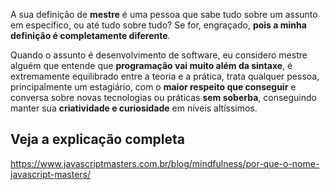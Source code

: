 A sua definição de **mestre** é uma pessoa que sabe tudo sobre um assunto em específico, ou até tudo sobre tudo? Se for, engraçado, **pois a minha definição é completamente diferente**.

Quando o assunto é desenvolvimento de software, eu considero mestre alguém que entende que **programação vai muito além da sintaxe**, é extremamente equilibrado entre a teoria e a prática, trata qualquer pessoa, principalmente um estagiário, com o **maior respeito que conseguir** e conversa sobre novas tecnologias ou práticas **sem soberba**, conseguindo manter sua **criatividade e curiosidade** em níveis altíssimos.

## Veja a explicação completa
https://www.javascriptmasters.com.br/blog/mindfulness/por-que-o-nome-javascript-masters/

